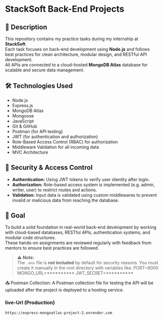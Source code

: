 # StackSoft Back-End Projects

## 📝 Description  
This repository contains my practice tasks during my internship at **StackSoft**.  
Each task focuses on back-end development using **Node.js** and follows best practices for clean architecture, modular design, and RESTful API development.  
All APIs are connected to a cloud-hosted **MongoDB Atlas** database for scalable and secure data management.

## 🛠️ Technologies Used  
- Node.js  
- Express.js  
- MongoDB Atlas  
- Mongoose  
- JavaScript  
- Git & GitHub  
- Postman (for API testing)  
- JWT (for authentication and authorization)  
- Role-Based Access Control (RBAC) for authorization  
- Middleware Validation for all incoming data  
- MVC Architecture  

## 🔐 Security & Access Control
- **Authentication:** Using JWT tokens to verify user identity after login.
- **Authorization:** Role-based access system is implemented (e.g. admin, writer, user) to restrict routes and actions.
- **Validation:** Input data is validated using custom middlewares to prevent invalid or malicious data from reaching the database.

## 🚀 Goal  
To build a solid foundation in real-world back-end development by working with cloud-based databases, RESTful APIs, authentication systems, and modular code structures.  
These hands-on assignments are reviewed regularly with feedback from mentors to ensure best practices are followed.

> ⚠️ **Note:**  
> The `.env` file is **not included** by default for security reasons. You must create it manually in the root directory with variables like:
PORT=8000
MONGO_URL=**********
JWT_SECRET=**********

📤 Postman Collection:
A Postman collection file for testing the API will be uploaded after the project is deployed to a hosting service.

### live-Url (Production)
```https
https://express-mongoatlas-project-2.onrender.com

